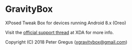 GravityBox
==========

XPosed Tweak Box for devices running Android 8.x (Oreo)

Visit the [official support thread](https://forum.xda-developers.com/xposed/modules/app-gravitybox-v8-0-0-beta-1-tweak-box-t3739929) at XDA for more info.

Copyright (C) 2018 Peter Gregus (xgravitybox@gmail.com)
